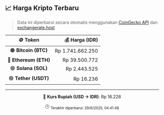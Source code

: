 

<!-- HARGA_KRIPTO -->
## 📈 Harga Kripto Terbaru

> Data ini diperbarui secara otomatis menggunakan [CoinGecko API](https://www.coingecko.com/) dan [exchangerate.host](https://exchangerate.host/)

<div align="center">

| 🪙 Token | 💰 Harga (IDR) |
|:------:|---------------:|
| 🟠 **Bitcoin (BTC)**   | Rp 1.741.662.250 |
| 🔵 **Ethereum (ETH)**  | Rp 39.500.772 |
| 🟣 **Solana (SOL)**    | Rp 2.443.525 |
| 🟢 **Tether (USDT)**   | Rp 16.236 |

---

💱 **Kurs Rupiah (USD → IDR)**: Rp 16.228

🕒 <sub>Terakhir diperbarui: 29/6/2025, 04.41.48</sub>

</div>
<!-- /HARGA_KRIPTO -->
